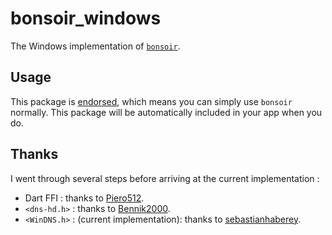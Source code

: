 # bonsoir_windows

The Windows implementation of [`bonsoir`](https://pub.dev/packages/bonsoir).

## Usage

This package
is [endorsed](https://flutter.dev/docs/development/packages-and-plugins/developing-packages#endorsed-federated-plugin),
which means you can simply use `bonsoir` normally. This package will be automatically included in
your app when you do.

## Thanks

I went through several steps before arriving at the current implementation :

* Dart FFI : thanks to [Piero512](https://github.com/Piero512/bonjour_ffi).
* `<dns-hd.h>` : thanks
  to [Bennik2000](https://github.com/Bennik2000/Bonsoir/tree/bonsoir_windows/bonsoir_windows).
* `<WinDNS.h>` : (current implementation): thanks
  to [sebastianhaberey](https://github.com/sebastianhaberey/nsd).